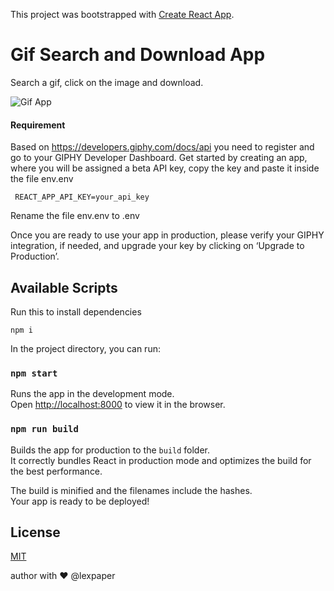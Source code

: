This project was bootstrapped with [Create React App](https://github.com/facebook/create-react-app).

# Gif Search and Download App
Search a gif, click on the image and download.

![Gif App](public/gifapp.gif)

#### Requirement
Based on https://developers.giphy.com/docs/api 
you need to register and go to your GIPHY Developer Dashboard. Get started by creating an app, where you will be assigned a beta API key, copy the key and paste it inside the file env.env
```
 REACT_APP_API_KEY=your_api_key
```
Rename the file env.env to .env

Once you are ready to use your app in production, please verify your GIPHY integration, if needed, and upgrade your key by clicking on ‘Upgrade to Production’.


## Available Scripts

Run this to install dependencies
```
npm i
```
In the project directory, you can run:

### `npm start`

Runs the app in the development mode.<br />
Open [http://localhost:8000](http://localhost:3000) to view it in the browser.


### `npm run build`

Builds the app for production to the `build` folder.<br />
It correctly bundles React in production mode and optimizes the build for the best performance.

The build is minified and the filenames include the hashes.<br />
Your app is ready to be deployed!

## License
[MIT](https://choosealicense.com/licenses/mit/)

author with ❤️ @lexpaper